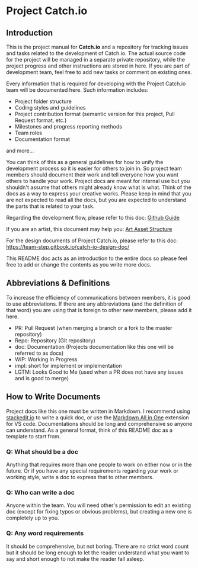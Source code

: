 # Project Catch.io

## Introduction

This is the project manual for **Catch.io** and a repository for tracking issues and tasks related to the development of Catch.io.
The actual source code for the project will be managed in a separate private repository, while the project progress and other instructions are stored in here.
If you are part of development team, feel free to add new tasks or comment on existing ones.

Every information that is required for developing with the Project Catch.io team will be documented here.
Such information includes:

- Project folder structure
- Coding styles and guidelines
- Project contribution format (semantic version for this project, Pull
  Request format, etc.)
- Milestones and progress reporting methods
- Team roles
- Documentation format

and more...

You can think of this as a general guidelines for how to unify the development process so it is easier for others to join in. So project team members should document their work and tell everyone how you want others to handle your work. Project docs are meant for internal use but you shouldn't assume that others might already know what is what. Think of the docs as a way to express your creative works.
Please keep in mind that you are not expected to read all the docs, but you are expected to understand the parts that is related to your task.

Regarding the development flow, please refer to this doc: [Github Guide](OrganizationManuals/GithubGuide.md)

If you are an artist, this document may help you: [Art Asset Structure](ArtAssetStructure.md)

For the design documents of Project Catch.io, please refer to this doc: <https://team-step.gitbook.io/catch-io-design-doc/>

This README doc acts as an introduction to the entire docs so please feel free to add or change the contents as you write more docs.

## Abbreviations & Definitions

To increase the efficiency of communications between members, it is good to use abbreviations. If there are any abbreviations (and the definition of that word) you are using that is foreign to other new members, please add it here.

- PR: Pull Request (when merging a branch or a fork to the master
  repository)
- Repo: Repository (Git repository)
- doc: Documentation (Projects documentation like this one will be referred to as docs)
- WIP: Working In Progress
- impl: short for implement or implementation
- LGTM: Looks Good to Me (used when a PR does not have any issues and is good to merge)

## How to Write Documents

Project docs like this one must be written in Markdown. I recommend using [stackedit.io](https://stackedit.io) to write a quick doc, or use the [Markdown All in One](https://marketplace.visualstudio.com/items?itemName=yzhang.markdown-all-in-one) extension for VS code. Documentations should be long and comprehensive so anyone can understand.
As a general format, think of this README doc as a template to start from.

### Q: What should be a doc

Anything that requires more than one people to work on either now or in the future. Or if you have any special requirements regarding your work or working style, write a doc to express that to other members.

### Q: Who can write a doc

Anyone within the team. You will need other's permission to edit an existing doc (except for fixing typos or obvious problems), but creating a new one is completely up to you.

### Q: Any word requirements

It should be comprehensive, but not boring. There are no strict word count but it should be long enough to let the reader understand what you want to say and short enough to not make the reader fall asleep.
